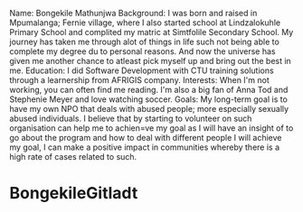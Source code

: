 Name: Bongekile Mathunjwa
Background:
I was born and raised in Mpumalanga; Fernie village, where I also started school at Lindzalokuhle Primary School and complited my matric at Simtfolile Secondary School. My journey has taken me through alot of things in life such not being able to complete my degree du to personal reasons. And now the universe has given me another chance to atleast pick myself up and bring out the best in me.
Education:
I did Software Development with CTU training solutions through a learnership from AFRIGIS company.
Interests:
When I'm not working, you can often find me reading. I'm also a big fan of Anna Tod and Stephenie Meyer and love watching soccer.
Goals:
My long-term goal is to have my own NPO that deals with abused people; more especially sexually abused individuals. I believe that by starting to volunteer on such organisation can help me to achien=ve my goal as I will have an insight of to go about the program and how to deal with different people I will achieve my goal, I can make a positive impact in communities whereby there is a high rate of cases related to such.
# BongekileGitladt
